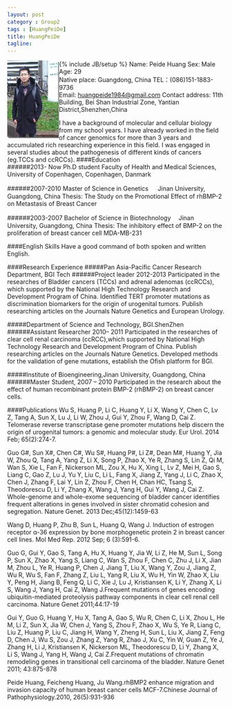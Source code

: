 ```yaml
---
layout: post
category : Group2
tags : [HuangPeiDe]
title: HuangPeiDe
tagline: 
---
```

{% include JB/setup %}
<img src="/assets/images/resume/huangpeide.jpg" style="float:left;width:120px;height:180px">
Name: Peide Huang
Sex: Male                                            
Age: 29           
Native place: Guangdong, China
TEL：(086)151-1883-9736  
Email: huangpeide1984@gmail.com
Contact address: 11th Building, Bei Shan Industrial Zone, Yantian District,Shenzhen,China

I have a background of molecular and cellular biology from my school years. I have already worked in the field of cancer genomics for more than 3 years and accumulated rich researching experience in this field. I was engaged in several studies about the pathogenesis of different kinds of cancers (eg.TCCs and ccRCCs). 
####Education  
######2013- Now  Ph.D student
Faculty of Health and Medical Sciences, University of Copenhagen, Copenhagen, Danmark

######2007-2010  Master of Science in Genetics 　
Jinan University, Guangdong, China
Thesis: The Study on the Promotional Effect of rhBMP-2 on Metastasis
of Breast Cancer

######2003-2007  Bachelor of Science in Biotechnology　
Jinan University, Guangdong, China 
Thesis: The inhibitory effect of BMP-2 on the proliferation of breast cancer cell MDA-MB-231

####English Skills
Have a good command of both spoken and written English.

####Research Experience
#####Pan Asia-Pacific Cancer Research Department, BGI Tech 
######Project leader 2012-2013
Participated in the researches of Bladder cancers (TCCs) and adrenal adenomas (ccRCCs), which supported by the National High Technology Research and Development Program of China. Identified TERT promoter mutations as discrimination biomarkers for the origin of urogenital tumors. Publish researching articles on the Journals Nature Genetics and European Urology.

#####Department of Science and Technology, BGI.ShenZhen
######Assistant Researcher 2010– 2011
Participated in the researches of clear cell renal carcinoma (ccRCC),which supported by  National High Technology Research and Development Program of China. Publish researching articles on the Journals Nature Genetics.
Developed methods for the validation of gene mutations, establish the Ofish platform for BGI.

#####Institute of Bioengineering,Jinan University, Guangdong, China 
######Master Student, 2007 – 2010
Participated in the research about the effect of human recombinant protein BMP-2 (rhBMP-2) on breast cancer cells.

####Publications 
Wu S, Huang P, Li C, Huang Y, Li X, Wang Y, Chen C, Lv Z, Tang A, Sun X, Lu J, Li W, Zhou J, Gui Y, Zhou F, Wang D, Cai Z. Telomerase reverse transcriptase gene promoter mutations help discern the origin of urogenital tumors: a genomic and molecular study. Eur Urol. 2014 Feb; 65(2):274-7.

Guo G#, Sun X#, Chen C#, Wu S#, Huang P#, Li Z#, Dean M#, Huang Y, Jia W, Zhou Q, Tang A, Yang Z, Li X, Song P, Zhao X, Ye R, Zhang S, Lin Z, Qi M, Wan S, Xie L, Fan F, Nickerson ML, Zou X, Hu X, Xing L, Lv Z, Mei H, Gao S, Liang C, Gao Z, Lu J, Yu Y, Liu C, Li L, Fang X, Jiang Z, Yang J, Li C, Zhao X, Chen J, Zhang F, Lai Y, Lin Z, Zhou F, Chen H, Chan HC, Tsang S, Theodorescu D, Li Y, Zhang X, Wang J, Yang H, Gui Y, Wang J, Cai Z. Whole-genome and whole-exome sequencing of bladder cancer identifies frequent alterations in genes involved in sister chromatid cohesion and segregation. Nature Genet. 2013 Dec;45(12):1459-63

Wang D, Huang P, Zhu B, Sun L, Huang Q, Wang J. Induction of estrogen receptor α-36 expression by bone morphogenetic protein 2 in breast cancer cell lines. Mol Med Rep. 2012 Sep; 6 (3):591-6.

Guo G, Gui Y, Gao S, Tang A, Hu X, Huang Y, Jia W, Li Z, He M, Sun L, Song P, Sun X, Zhao X, Yang S, Liang C, Wan S, Zhou F, Chen C, Zhu J, Li X, Jian M, Zhou L, Ye R, Huang P, Chen J, Jiang T, Liu X, Wang Y, Zou J, Jiang Z, Wu R, Wu S, Fan F, Zhang Z, Liu L, Yang R, Liu X, Wu H, Yin W, Zhao X, Liu Y, Peng H, Jiang B, Feng Q, Li C, Xie J, Lu J, Kristiansen K, Li Y, Zhang X, Li S, Wang J, Yang H, Cai Z, Wang J.Frequent mutations of genes encoding ubiquitin-mediated proteolysis pathway components in clear cell renal cell carcinoma. Nature Genet 2011;44:17-19 

Gui Y, Guo G, Huang Y, Hu X, Tang A, Gao S, Wu R, Chen C, Li X, Zhou L, He M, Li Z, Sun X, Jia W, Chen J, Yang S, Zhou F, Zhao X, Wu S, Ye R, Liang C, Liu Z, Huang P, Liu C, Jiang H, Wang Y, Zheng H, Sun L, Liu X, Jiang Z, Feng D, Chen J, Wu S, Zou J, Zhang Z, Yang R, Zhao J, Xu C, Yin W, Guan Z, Ye J, Zhang H, Li J, Kristiansen K, Nickerson ML, Theodorescu D, Li Y, Zhang X, Li S, Wang J, Yang H, Wang J, Cai Z.Frequent mutations of chromatin remodeling genes in transitional cell carcinoma of the bladder. Nature Genet 2011; 43:875-878

Peide Huang, Feicheng Huang, Ju Wang.rhBMP2 enhance migration and invasion capacity of human breast cancer cells MCF-7.Chinese Journal of Pathophysiology.2010, 26(5):931-936
